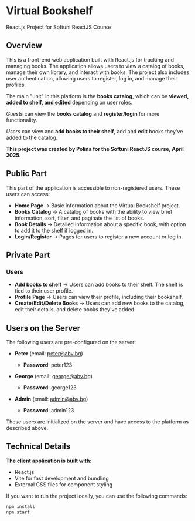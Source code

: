 # Virtual Bookshelf

React.js Project for Softuni ReactJS Course

## Overview

This is a front-end web application built with React.js for tracking and managing books. The application allows users to view a catalog of books, manage their own library, and interact with books. The project also includes user authentication, allowing users to register, log in, and manage their profiles.

The main "unit" in this platform is the **books catalog**, which can be **viewed, added to shelf, and edited** depending on user roles.

*Guests* can view the **books catalog** and **register/login** for more functionality.

*Users* can view and  **add books to their shelf**, add and **edit** books they've added to the catalog.

**This project was created by Polina for the Softuni ReactJS course, April 2025.**

## Public Part

This part of the application is accessible to non-registered users. These users can access:

- **Home Page** -> Basic information about the Virtual Bookshelf project.
- **Books Catalog** -> A catalog of books with the ability to view brief information, sort, filter, and paginate the list of books.
- **Book Details** -> Detailed information about a specific book, with option to add it to the shelf if logged in.
- **Login/Register** -> Pages for users to register a new account or log in.

## Private Part

### Users

- **Add books to shelf** -> Users can add books to their shelf. The shelf is tied to their user profile.
- **Profile Page** -> Users can view their profile, including their bookshelf.
- **Create/Edit/Delete Books** -> Users can add new books to the catalog, edit their details, and delete books they've added.

## Users on the Server

The following users are pre-configured on the server:

- **Peter** (email: peter@abv.bg)
  - **Password**: peter123

  
- **George** (email: george@abv.bg)
  - **Password**: george123

  
- **Admin** (email: admin@abv.bg)
  - **Password**: admin123


These users are initialized on the server and have access to the platform as described above.

## Technical Details

**The client application is built with:**
- React.js
- Vite for fast development and bundling
- External CSS files for component styling

If you want to run the project locally, you can use the following commands:

```bash
npm install
npm start
